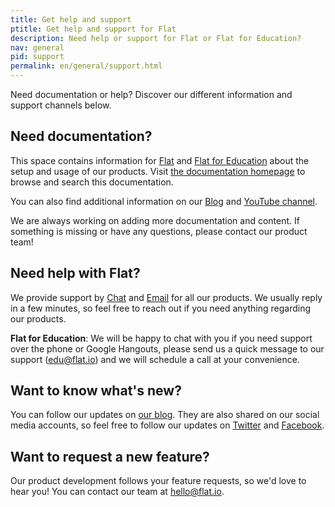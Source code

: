 ```yaml
---
title: Get help and support
ptitle: Get help and support for Flat
description: Need help or support for Flat or Flat for Education?
nav: general
pid: support
permalink: en/general/support.html
---
```


Need documentation or help? Discover our different information and support channels below.

## Need documentation?

This space contains information for [Flat](https://flat.io) and [Flat for Education](https://flat.io/edu) about the setup and usage of our products. Visit [the documentation homepage]({{site.baseurl}}/) to browse and search this documentation.

You can also find additional information on our [Blog](https://blog.flat.io) and [YouTube channel](https://www.youtube.com/flat-io).

We are always working on adding more documentation and content. If something is missing or have any questions, please contact our product team!

## Need help with Flat?

We provide support by [Chat](https://flat.io/support) and [Email](mailto:hello@flat.io) for all our products. We usually reply in a few minutes, so feel free to reach out if you need anything regarding our products.

**Flat for Education**: We will be happy to chat with you if you need support over the phone or Google Hangouts, please send us a quick message to our support ([edu@flat.io](mailto:edu@flat.io)) and we will schedule a call at your convenience.

## Want to know what's new?

You can follow our updates on [our blog](https://blog.flat.io). They are also shared on our social media accounts, so feel free to follow our updates on [Twitter](https://twitter.com/flat_io) and [Facebook](https://www.facebook.com/flat.io).

## Want to request a new feature?

Our product development follows your feature requests, so we'd love to hear you! You can contact our team at [hello@flat.io](mailto:hello@flat.io).
